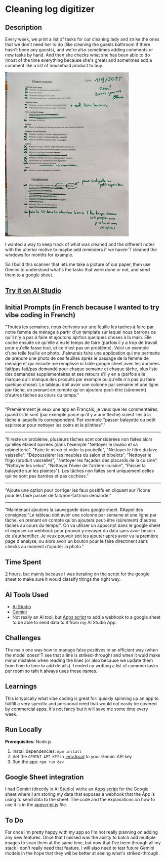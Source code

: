 # Cleaning log digitizer

## Description

Every week, we print a list of tasks for our cleaning lady and strike the ones that we don't need her to do (like cleaning the guests bathroom if there hasn't been any guests), and we're also sometimes adding comments or new tasks by hand. And then she checks what she has been able to do (most of the time everything because she's great) and sometimes add a comment like a list of household product to buy.

<img src="./example/todo_menage.jpg" alt="log example" width="400"/>

I wanted a way to keep track of what was cleaned and the different notes with the ulterior motive to maybe add reminders if we haven'T cleaned the windows for months for example.

So I build this scanner that lets me take a picture of our paper, then use Gemini to understand what's the tasks that were done or not, and send them to a google sheet.

## **[Try it on AI Studio](https://aistudio.google.com/apps/drive/1ZifLzSuOqzg3Ita9CC7kmRweauVanCy7?fullscreenApplet=true)**

## Initial Prompts (in French because I wanted to try vibe coding in French)  

"Toutes les semaines, nous écrivons sur une feuille les taches à faire par notre femme de ménage à partir d'un template sur lequel nous barrons ce qu'il n'y a pas à faire et ajoutons aprfois quelques choses à la main. Elle coche ensuite ce qu'elle a eu le temps de faire (parfois il y a trop de travail pour qu'elle fasse tout, et ce n'est pas un problème). Voici un exemple d'une telle feuille en photo. J'aimerais faire une application qui me permette de prendre une photo de ces feuilles après le passage de la femme de ménage et qui ensuite me remplisse in table google sheet avec les données fait/pas fait/pas demandé pour chaque semaine et chaque tâche, plus liste des demandes supplémentaires et ses retours s'il y en a (parfois elle marque qu'il manque des produits par exemple ou qu'elle n'a pas pu faire quelque chose). Le tableau doit avoir une colonne par semaine et une ligne par tâche, en prenant en compte qu'on ajoutera peut-être (sûrement) d'autres tâches au cours du temps."

---

"Premièrement je veux une app en Français, je veux que les commentaires, quand ils le sont (par exemple parce qu'il y a une flèche) soient liés à la tâche à laquelle ils correspondent. Par exemple "passer balayette ou petit aspirateur pour nettoyer les coins et le plinthes"."

---

"Il reste un problème, plusieurs tâches sont considérées non faites alors qu'elles étaient barrées (dans l'exemple "Nettoyer le lavabo et sa robinetterie",
"Faire le miroir et vider la poubelle", "Nettoyer le filtre du lave-vaisselle", "Dépoussiérer les meubles du salon et bibelots", "Nettoyer le frigo (produit vaisselle)", "Nettoyer les façades des placards de la cuisine", "Nettoyer les velux", "Nettoyer l'évier de l'arrière-cuisine", "Passer la balayette sur les plaintes").
Les tâches non faites sont uniquement celles qui ne sont pas barrées et pas cochées."

---

"Ajoute une option pour corriger les faux positifs en cliquant sur l'icone pour les faire passer de fait/non-fait/non demandé."

---

"Maintenant ajoutons la sauvegarde dans google sheet. RAppel des consignes:"Le tableau doit avoir une colonne par semaine et une ligne par tâche, en prenant en compte qu'on ajoutera peut-être (sûrement) d'autres tâches au cours du temps.". On va utiliser un appscript dans le google sheet et exposer un webhook pour pouvoir y envoyer du data sans avoir besoin de s'authentifier.
Je veux pouvoir soit les ajouter après avoir vu la première page d'analyse, ou alors avoir un bouton pour le faire directment sans checks au moment d'ajouter la photo."

## Time Spent

2 hours, but mainly because I was iterating on the script for the google sheet to make sure it would classify things the right way.

## AI Tools Used

*   [AI Studio](ai.studio/apps)
*   [Gemini](https://deepmind.google/models/gemini/)
*   Not really an AI tool, but [Apps script](https://developers.google.com/apps-script) to add a webhook to a google sheet to be able to send data to it from my AI Studio App.

## Challenges

The main one was how to manage false positives in an efficient way (when the model doesn'T see that a line is striked-through) and when it wuld make minor mistakes when  reading the lines (or also because we update them from time to time to add details). I ended up writting a list of common tasks per room so taht it always uses those names.

## Learnings

This is typically what vibe coding is great for: quickly spinning up an app to fullfill a very specific and personnal need that would not easily be covered by commercial apps. It's not fancy but it will save me some time every week.

## Run Locally

**Prerequisites:**  Node.js


1. Install dependencies:
   `npm install`
2. Set the `GEMINI_API_KEY` in [.env.local](.env.local) to your Gemini API key
3. Run the app:
   `npm run dev`

## Google Sheet integration

I had Gemini (directly in AI Studio) wtrite an [Apps script](https://developers.google.com/apps-script) for the Google sheet where I am storing my data that exposes a webhook that the App is using to send data to the sheet. The code and the explanations on how to use it is in the [appscript.js](./appscript.js) file. 

## To Do

For once I'm pretty happy with my app so I'm not really planning on adding any new features. Once that I missed was the ability to batch add multiple images to scan them at the same time, but now that I've been through all my stack I don't really need that feature. I will also need to test future Gemini models in the hope that they will be better at seeing what's striked-through.
